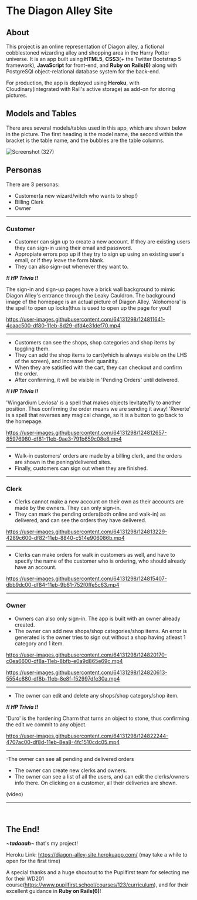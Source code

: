 # The Diagon Alley Site

## About

This project is an online representation of Diagon alley, a fictional cobblestoned wizarding alley and shopping area in the Harry Potter universe. It is an app built using **HTML5**, **CSS3**(+ the Twitter Bootstrap 5 framework), **JavaScript** for front-end, and **Ruby on Rails(6)** along with PostgreSQl object-relational database system for the back-end. 

For production, the app is deployed using **Heroku**, with Cloudinary(integrated with Rail's active storage) as add-on for storing pictures.

## Models and Tables

There ares several models/tables used in this app, which are shown below in the picture. The first heading is the model name, the second within the bracket is the table name, and the bubbles are the table columns.

![Screenshot (327)](https://user-images.githubusercontent.com/64131298/124757500-43533580-df4b-11eb-9b08-653859fb7aba.png)

## Personas

There are 3 personas:
- Customer(a new wizard/witch who wants to shop!)
- Billing Clerk
- Owner

<hr />

### Customer

- Customer can sign up to create a new account. If they are existing users they can sign-in using their email and password.
- Appropiate errors pop up if they try to sign up using an existing user's email, or if they leave the form blank.
- They can also sign-out whenever they want to.

***!! HP Trivia !!*** 

The sign-in and sign-up pages have a brick wall background to mimic Diagon Alley's entrance through the Leaky Cauldron. The background image of the homepage is an actual picture of Diagon Alley. 'Alohomora' is the spell to open up locks(thus is used to open up the page for you!)

https://user-images.githubusercontent.com/64131298/124811641-4caac500-df80-11eb-8d29-dfd4e31def70.mp4

<hr />

- Customers can see the shops, shop categories and shop items by toggling them.
- They can add the shop items to cart(which is always visible on the LHS of the screen), and increase their quanitity. 
- When they are satisfied with the cart, they can checkout and confirm the order.
- After confirming, it will be visible in 'Pending Orders' until delivered.

***!! HP Trivia !!***

'Wingardium Leviosa' is a spell that makes objects levitate/fly to another position. Thus confirming the order means we are sending it away! 'Reverte' is a spell that reverses any magical change, so it is a button to go back to the homepage. 

https://user-images.githubusercontent.com/64131298/124812657-85976980-df81-11eb-9ae3-791b659c08e8.mp4

<hr />

- Walk-in customers' orders are made by a billing clerk, and the orders are shown in the pening/delivered sites.
- Finally, customers can sign out when they are finished.
<hr />

### Clerk

- Clerks cannot make a new account on their own as their accounts are made by the owners. They can only sign-in.
- They can mark the pending orders(both online and walk-in) as delivered, and can see the orders they have delivered.

https://user-images.githubusercontent.com/64131298/124813229-4289c600-df82-11eb-8840-c514e906086b.mp4

<hr />

- Clerks can make orders for walk in customers as well, and have to specify the name of the customer who is ordering, who should already have an account.

https://user-images.githubusercontent.com/64131298/124815407-dbb9dc00-df84-11eb-9b61-752f0ffe5c63.mp4

<hr />

### Owner

- Owners can also only sign-in. The app is built with an owner already created.
- The owner can add new shops/shop categories/shop items. An error is generated is the owner tries to sign out without a shop having atleast 1 category and 1 item.

https://user-images.githubusercontent.com/64131298/124820170-c0ea6600-df8a-11eb-8bfb-e0a9d865e69c.mp4

https://user-images.githubusercontent.com/64131298/124820613-5554c880-df8b-11eb-8e8f-f52997dfe30a.mp4

<hr />

- The owner can edit and delete any shops/shop category/shop item.

***!! HP Trivia !!***

'Duro' is the hardening Charm that turns an object to stone, thus confirming the edit we commit to any object.

https://user-images.githubusercontent.com/64131298/124822244-4707ac00-df8d-11eb-8ea8-4fc1510cdc05.mp4

<hr />

-The owner can see all pending and delivered orders
- The owner can create new clerks and owners.
- The owner can see a list of all the users, and can edit the clerks/owners info there. On clicking on a customer, all their deliveries are shown.

(video)

<hr />

<br />

## The End!

**_\~tadaaah\~_** that's my project!

Heroku Link: https://diagon-alley-site.herokuapp.com/ (may take a while to open for the first time)

A special thanks and a huge shoutout to the Pupilfirst team for selecting me for their WD201 course(https://www.pupilfirst.school/courses/123/curriculum), and for their excellent guidance in **Ruby on Rails(6)**!


